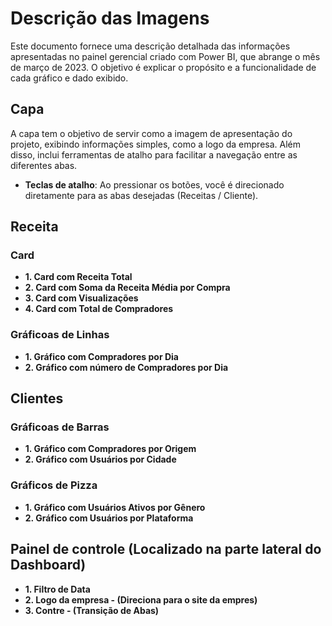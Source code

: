 # Descrição das Imagens

Este documento fornece uma descrição detalhada das informações apresentadas no painel gerencial criado com Power BI, que abrange o mês de março de 2023. O objetivo é explicar o propósito e a funcionalidade de cada gráfico e dado exibido.

## Capa

A capa tem o objetivo de servir como a imagem de apresentação do projeto, exibindo informações simples, como a logo da empresa. Além disso, inclui ferramentas de atalho para facilitar a navegação entre as diferentes abas.

- **Teclas de atalho**: Ao pressionar os botões, você é direcionado diretamente para as abas desejadas (Receitas / Cliente).

## Receita

### Card

- **1. Card com Receita Total**
- **2. Card com Soma da Receita Média por Compra**
- **3. Card com Visualizações**
- **4. Card com Total de Compradores**

### Gráficoas de Linhas

- **1. Gráfico com Compradores por Dia**
- **2. Gráfico com número de Compradores por Dia**
  
## Clientes

### Gráficoas de Barras

- **1. Gráfico com Compradores por Origem**
- **2. Gráfico com Usuários por Cidade**

### Gráficos de Pizza

- **1. Gráfico com Usuários Ativos por Gênero**
- **2. Gráfico com Usuários por Plataforma**


## Painel de controle (Localizado na parte lateral do Dashboard)
  
- **1. Filtro de Data**
- **2. Logo da empresa - (Direciona para o site da empres)**
- **3. Contre - (Transição de Abas)**
